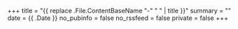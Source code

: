 +++
title = "{{ replace .File.ContentBaseName "-" " " | title }}"
summary = ""
date = {{ .Date }}
no_pubinfo = false
no_rssfeed = false
private = false
+++
